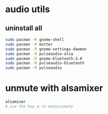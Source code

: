 # audio utils

## uninstall all

```bash
sudo pacman -R gnome-shell
sudo pacman -R mutter
sudo pacman -R gnome-settings-daemon
sudo pacman -R pulseaudio-alsa
sudo pacman -R gnome-bluetooth-3.0
sudo pacman -R pulseaudio-bluetooth
sudo pacman -R pulseaudio
```

# unmute with alsamixer

```bash
alsamixer
# use the key m to mute/unmute
```
